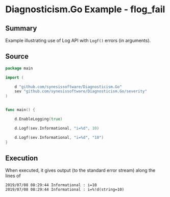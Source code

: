 # Diagnosticism.Go Example - **flog_fail**

## Summary

Example illustrating use of Log API with ``Logf()`` errors (in arguments).

## Source

``` Go
package main

import (

	d "github.com/synesissoftware/Diagnosticism.Go"
	sev "github.com/synesissoftware/Diagnosticism.Go/severity"
)


func main() {

	d.EnableLogging(true)

	d.Logf(sev.Informational, "i=%d", 10)

	d.Logf(sev.Informational, "i=%d", "10")
}
```

## Execution

When executed, it gives output (to the standard error stream) along the lines of

```
2019/07/08 08:29:44 Informational : i=10
2019/07/08 08:29:44 Informational : i=%!d(string=10)
```
